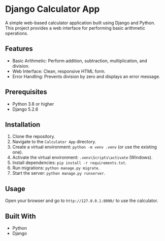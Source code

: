 # Django Calculator App
A simple web-based calculator application built using Django and Python. This project provides a web interface for performing basic arithmetic operations.

## Features
- Basic Arithmetic: Perform addition, subtraction, multiplication, and division.
- Web Interface: Clean, responsive HTML form.
- Error Handling: Prevents division by zero and displays an error message.

## Prerequisites
- Python 3.8 or higher
- Django 5.2.6

## Installation
1. Clone the repository.
2. Navigate to the `Calculator App` directory.
3. Create a virtual environment: `python -m venv .venv` (or use the existing one).
4. Activate the virtual environment: `.venv\Scripts\activate` (Windows).
5. Install dependencies: `pip install -r requirements.txt`.
6. Run migrations: `python manage.py migrate`.
7. Start the server: `python manage.py runserver`.

## Usage
Open your browser and go to `http://127.0.0.1:8000/` to use the calculator.

## Built With
- Python
- Django
